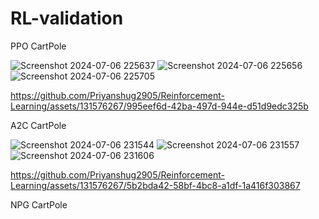 # RL-validation

PPO CartPole


![Screenshot 2024-07-06 225637](https://github.com/Priyanshug2905/Reinforcement-Learning/assets/131576267/c3314794-aea5-4ef3-8b8a-07ccf0011cf5)
![Screenshot 2024-07-06 225656](https://github.com/Priyanshug2905/Reinforcement-Learning/assets/131576267/ad3653d5-26cf-4e48-b3f4-6b2477c1dd87)
![Screenshot 2024-07-06 225705](https://github.com/Priyanshug2905/Reinforcement-Learning/assets/131576267/e42c8100-d589-45d4-b53c-d7bc95b1d965)



https://github.com/Priyanshug2905/Reinforcement-Learning/assets/131576267/995eef6d-42ba-497d-944e-d51d9edc325b





A2C CartPole


![Screenshot 2024-07-06 231544](https://github.com/Priyanshug2905/Reinforcement-Learning/assets/131576267/6b818d22-172a-48a1-a31d-93550939937b)
![Screenshot 2024-07-06 231557](https://github.com/Priyanshug2905/Reinforcement-Learning/assets/131576267/b2601bb2-5335-4358-8d01-ce2fac7d182d)
![Screenshot 2024-07-06 231606](https://github.com/Priyanshug2905/Reinforcement-Learning/assets/131576267/7513d4e6-05df-479c-9a33-b78ca10c7102)


https://github.com/Priyanshug2905/Reinforcement-Learning/assets/131576267/5b2bda42-58bf-4bc8-a1df-1a416f303867

NPG CartPole

